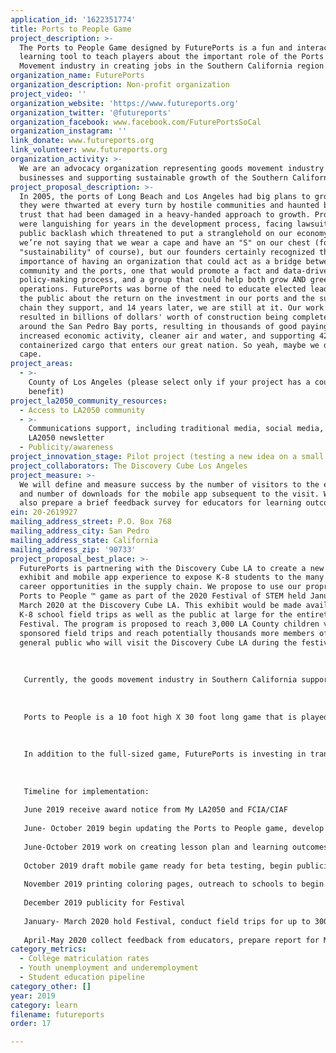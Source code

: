 ```yaml
---
application_id: '1622351774'
title: Ports to People Game
project_description: >-
  The Ports to People Game designed by FuturePorts is a fun and interactive
  learning tool to teach players about the important role of the Ports and Goods
  Movement industry in creating jobs in the Southern California region.
organization_name: FuturePorts
organization_description: Non-profit organization
project_video: ''
organization_website: 'https://www.futureports.org'
organization_twitter: '@futureports'
organization_facebook: www.facebook.com/FuturePortsSoCal
organization_instagram: ''
link_donate: www.futureports.org
link_volunteer: www.futureports.org
organization_activity: >-
  We are an advocacy organization representing goods movement industry
  businesses and supporting sustainable growth of the Southern California Ports.
project_proposal_description: >-
  In 2005, the ports of Long Beach and Los Angeles had big plans to grow. But
  they were thwarted at every turn by hostile communities and haunted by public
  trust that had been damaged in a heavy-handed approach to growth. Projects
  were languishing for years in the development process, facing lawsuits and
  public backlash which threatened to put a stranglehold on our economy. Now,
  we’re not saying that we wear a cape and have an "S" on our chest (for
  "sustainability" of course), but our founders certainly recognized the
  importance of having an organization that could act as a bridge between the
  community and the ports, one that would promote a fact and data-driven
  policy-making process, and a group that could help both grow AND green port
  operations. FuturePorts was borne of the need to educate elected leaders and
  the public about the return on the investment in our ports and the supply
  chain they support, and 14 years later, we are still at it. Our work has
  resulted in billions of dollars' worth of construction being completed in and
  around the San Pedro Bay ports, resulting in thousands of good paying jobs,
  increased economic activity, cleaner air and water, and supporting 42% of the
  containerized cargo that enters our great nation. So yeah, maybe we do wear a
  cape.
project_areas:
  - >-
    County of Los Angeles (please select only if your project has a countywide
    benefit)
project_la2050_community_resources:
  - Access to LA2050 community
  - >-
    Communications support, including traditional media, social media, and
    LA2050 newsletter
  - Publicity/awareness
project_innovation_stage: Pilot project (testing a new idea on a small scale to prove feasibility)
project_collaborators: The Discovery Cube Los Angeles
project_measure: >-
  We will define and measure success by the number of visitors to the exhibit,
  and number of downloads for the mobile app subsequent to the visit. We will
  also prepare a brief feedback survey for educators for learning outcomes.
ein: 20-2619927
mailing_address_street: P.O. Box 768
mailing_address_city: San Pedro
mailing_address_state: California
mailing_address_zip: '90733'
project_proposal_best_place: >-
  FuturePorts is partnering with the Discovery Cube LA to create a new hands-on
  exhibit and mobile app experience to expose K-8 students to the many different
  career opportunities in the supply chain. We propose to use our proprietary
  Ports to People ™ game as part of the 2020 Festival of STEM held January —
  March 2020 at the Discovery Cube LA. This exhibit would be made available to
  K-8 school field trips as well as the public at large for the entirety of the
  Festival. The program is proposed to reach 3,000 LA County children via
  sponsored field trips and reach potentially thousands more members of the
  general public who will visit the Discovery Cube LA during the festival.
   
   
   
   Currently, the goods movement industry in Southern California supports more than 1.3 million jobs in a wide array of fields. Cargo that comes through the ports of Los Angeles and Long Beach reaches every corner of our nation. The Ports to People game is designed to showcase the different types of jobs that are created through goods movement from the ship to the shelf. The backbone of our supply chain are the men and women who work in the many different jobs that are needed to keep our cargo moving. From longshoremen to warehousing specialists, from engineers to truck drivers, from construction crews to project managers there are literally thousands of different choices students can make to become part of this growing industry. As technology becomes increasingly important to our supply chain, the jobs of the future will require students with strong STEM backgrounds, and our hands-on Ports to People ™ experience is intended to help them see the real-world applications of the science and math skills they are learning in their classrooms daily. 
   
   
   
   Ports to People is a 10 foot high X 30 foot long game that is played by participants who move their cargo through the supply chain, taking it from the ship to the shelf. 
   
   
   
   In addition to the full-sized game, FuturePorts is investing in translating the game to create a mobile app that can be played on a smartphone, continuing the learning for well after the visit to the Cube ends.
   
   
   
   Timeline for implementation:
   
   June 2019 receive award notice from My LA2050 and FCIA/CIAF 
   
   June- October 2019 begin updating the Ports to People game, develop concept for coloring page, and work with a game developer to create the mobile app. 
   
   June-October 2019 work on creating lesson plan and learning outcomes for coloring page and mobile app
   
   October 2019 draft mobile game ready for beta testing, begin publicizing the Ports to People exhibit at the Discovery Cube LA 2020 Festival of STEM
   
   November 2019 printing coloring pages, outreach to schools to begin booking field trips during the festival
   
   December 2019 publicity for Festival 
   
   January- March 2020 hold Festival, conduct field trips for up to 3000 students
   
   April-May 2020 collect feedback from educators, prepare report for My LA2050
category_metrics:
  - College matriculation rates
  - Youth unemployment and underemployment
  - Student education pipeline
category_other: []
year: 2019
category: learn
filename: futureports
order: 17

---
```

